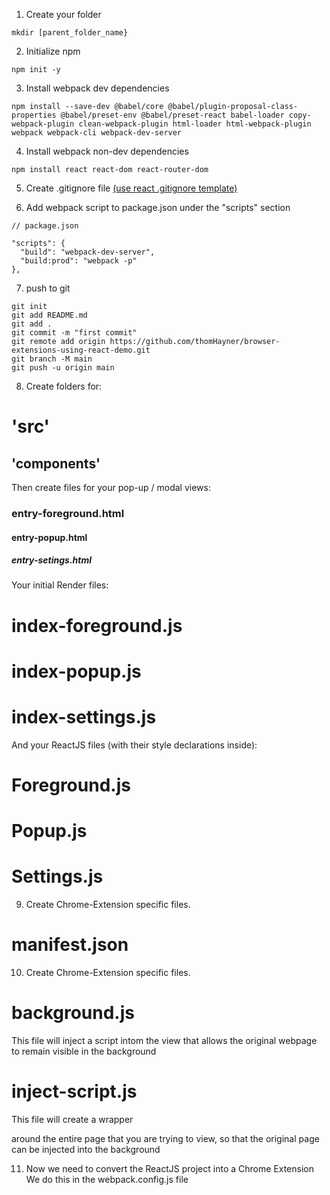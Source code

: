 1. Create your folder 
```
mkdir [parent_folder_name}
```

2. Initialize npm
```
npm init -y
```

3. Install webpack dev dependencies
```
npm install --save-dev @babel/core @babel/plugin-proposal-class-properties @babel/preset-env @babel/preset-react babel-loader copy-webpack-plugin clean-webpack-plugin html-loader html-webpack-plugin webpack webpack-cli webpack-dev-server
```

4. Install webpack non-dev dependencies
```
npm install react react-dom react-router-dom
```

5. Create .gitignore file [(use react .gitignore template)](https://github.com/facebook/react/blob/main/.gitignore)

6. Add webpack script to package.json under the "scripts" section
```
// package.json

"scripts": {
  "build": "webpack-dev-server",
  "build:prod": "webpack -p"
},
```

7. push to git
```
git init
git add README.md
git add .
git commit -m "first commit"
git remote add origin https://github.com/thomHayner/browser-extensions-using-react-demo.git
git branch -M main
git push -u origin main
```

8. Create folders for:
  # 'src'
  ## 'components'
Then create files for your pop-up / modal views:
  ### entry-foreground.html
  #### entry-popup.html
  ##### entry-setings.html
Your initial Render files:
  # index-foreground.js
  # index-popup.js
  # index-settings.js
And your ReactJS files (with their style declarations inside):
  # Foreground.js
  # Popup.js
  # Settings.js

9. Create Chrome-Extension specific files.
  # manifest.json

10. Create Chrome-Extension specific files.
  # background.js
This file will inject a script intom the view that allows the original webpage to remain visible in the background

  # inject-script.js
This file will create a wrapper <div> around the entire page that you are trying to view, so that the original page can be injected into the background

11. Now we need to convert the ReactJS project into a Chrome Extension
We do this in the webpack.config.js file